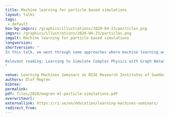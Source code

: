 ```yaml
---
title: Machine learning for particle based simulations
layout: talks
tags:
 - default
box-bg-imgsrc: /graphics/illustrations/2020-04-23/particles.png
imgsrc: /graphics/illustrations/2020-04-23/particles.png
imgalt: Machine learning for particle based simulations
longversion: 
shortversion: "
In this talk, we went through some approaches where machine learning were utilized for particle-based simulations of physical systems. Emphasis were put on (Sanchez-Gonzalez, et.al., 2020), a solution that builds on graph neural networks. The approach is trained using data simulated from engineered simulators but shows results that are applicable to a number of different settings (specifically, three different kinds of substances are simulated in different environments).

Relevant reading: Learning to Simulate Complex Physics with Graph Networks, Sanchez-Gonzalez, Godwin, Pfaff, Ying, Leskovec, Battaglia,  https://arxiv.org/abs/2002.09405
"

venue: Learning Machines Seminars at RISE Research Institutes of Sweden
authors: Olof Mogren
bibtex: 
permalink:
pdf: files/2020/mogren-ml-particle-simulations.pdf
overwriteurl: 
externallink: https://ri.se/en/education/learning-machines-seminars/
redirect_from:
---
```

